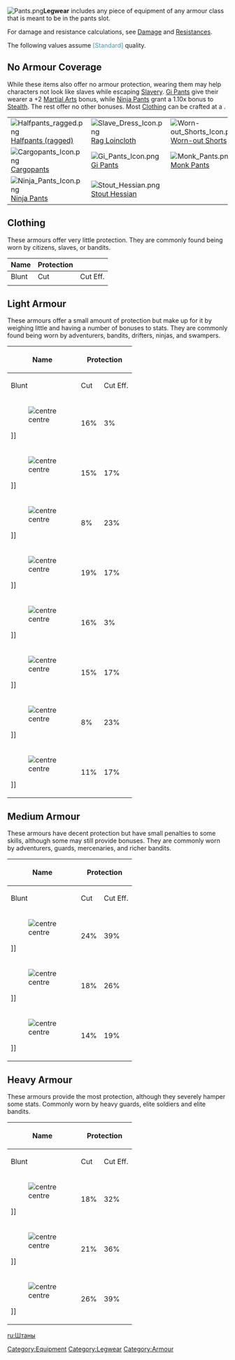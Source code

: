 ![](Pants.png "Pants.png")**Legwear** includes any piece of equipment of
any armour class that is meant to be in the pants slot.

For damage and resistance calculations, see [Damage](02%20-%20Projects%20&%20Wikis/Kenshi/Kenshi%20Wiki/Kenshi%20Wiki%20Template/Damage.md "wikilink")
and [Resistances](Resistances.md "wikilink").

The following values assume
<span style="color: #4099b3">\[Standard\]</span> quality.

## No Armour Coverage

While these items also offer no armour protection, wearing them may help
characters not look like slaves while escaping
[Slavery](Slavery.md "wikilink"). [Gi Pants](Gi_Pants.md "wikilink") give
their wearer a +2 [Martial Arts](Martial_Arts.md "wikilink") bonus, while
[Ninja Pants](Ninja_Pants.md "wikilink") grant a 1.10x bonus to
[Stealth](Stealth.md "wikilink"). The rest offer no other bonuses. Most
[Clothing](Clothing.md "wikilink") can be crafted at a [](Clothing_Bench.md).

|                                                                                                     |                                                                                           |                                                                                                       |                                                                                                 |
|-----------------------------------------------------------------------------------------------------|-------------------------------------------------------------------------------------------|-------------------------------------------------------------------------------------------------------|-------------------------------------------------------------------------------------------------|
| ![](Halfpants_ragged.png "Halfpants_ragged.png")[Halfpants (ragged)](Halfpants_(ragged).md "wikilink") | ![](Slave_Dress_Icon.png "Slave_Dress_Icon.png")[Rag Loincloth](Rag_Loincloth.md "wikilink") | ![](Worn-out_Shorts_Icon.png "Worn-out_Shorts_Icon.png")[Worn-out Shorts](Worn-out_Shorts.md "wikilink") | ![](Dyed_Trousers.png "Dyed_Trousers.png")[Dyed Trousers](Dyed_Trousers.md "wikilink")             |
| ![](Cargopants_Icon.png "Cargopants_Icon.png")[Cargopants](Cargopants.md "wikilink")                   | ![](Gi_Pants_Icon.png "Gi_Pants_Icon.png")[Gi Pants](Gi_Pants.md "wikilink")                 | ![](Monk_Pants.png "Monk_Pants.png")[Monk Pants](Monk_Pants.md "wikilink")                               | ![](Noble's_Trousers.png "Noble's_Trousers.png")[Noble's Trousers](Noble's_Trousers.md "wikilink") |
| ![](Ninja_Pants_Icon.png "Ninja_Pants_Icon.png")[Ninja Pants](Ninja_Pants.md "wikilink")               | ![](Stout_Hessian.png "Stout_Hessian.png")[Stout Hessian](Stout_Hessian.md "wikilink")       |                                                                                                       |                                                                                                 |

## Clothing

These armours offer very little protection. They are commonly found
being worn by citizens, slaves, or bandits.

| Name  | Protection |          |
|-------|------------|----------|
| Blunt | Cut        | Cut Eff. |
|       |            |          |

## Light Armour

These armours offer a small amount of protection but make up for it by
weighing little and having a number of bonuses to stats. They are
commonly found being worn by adventurers, bandits, drifters, ninjas, and
swampers.

<table>
<thead>
<tr class="header">
<th style="text-align: center;"><p>Name</p></th>
<th colspan="2" style="text-align: center;"><p>Protection</p></th>
</tr>
</thead>
<tbody>
<tr class="odd">
<td><p>Blunt</p></td>
<td><p>Cut</p></td>
<td><p>Cut Eff.</p></td>
</tr>
<tr class="even">
<td style="white-space: normal;"><figure>
<img src="Cargopants_Icon.png" title="centre" />
<figcaption>centre</figcaption>
</figure>
</div>
<p>]]</p></td>
<td><p>16%</p></td>
<td><p>3%</p></td>
</tr>
<tr class="odd">
<td style="white-space: normal;"><figure>
<img src="CargopantsReinforcedIcon.png" title="centre" />
<figcaption>centre</figcaption>
</figure>
</div>
<p>]]</p></td>
<td><p>15%</p></td>
<td><p>17%</p></td>
</tr>
<tr class="even">
<td style="white-space: normal;"><figure>
<img src="CargopantsReinforcedIcon.png" title="centre" />
<figcaption>centre</figcaption>
</figure>
</div>
<p>]]</p></td>
<td><p>8%</p></td>
<td><p>23%</p></td>
</tr>
<tr class="odd">
<td style="white-space: normal;"><figure>
<img src="Drifters_Leather_Pants_Icon.png" title="centre" />
<figcaption>centre</figcaption>
</figure>
</div>
<p>]]</p></td>
<td><p>19%</p></td>
<td><p>17%</p></td>
</tr>
<tr class="even">
<td style="white-space: normal;"><figure>
<img src="Halfpants_padded_icon.png" title="centre" />
<figcaption>centre</figcaption>
</figure>
</div>
<p>]]</p></td>
<td><p>16%</p></td>
<td><p>3%</p></td>
</tr>
<tr class="odd">
<td style="white-space: normal;"><figure>
<img src="Halfpants_Reinforced_Icon.png" title="centre" />
<figcaption>centre</figcaption>
</figure>
</div>
<p>]]</p></td>
<td><p>15%</p></td>
<td><p>17%</p></td>
</tr>
<tr class="even">
<td style="white-space: normal;"><figure>
<img src="Halfpants_sneaky_chain.png" title="centre" />
<figcaption>centre</figcaption>
</figure>
</div>
<p>]]</p></td>
<td><p>8%</p></td>
<td><p>23%</p></td>
</tr>
<tr class="odd">
<td style="white-space: normal;"><figure>
<img src="Samurai_Clothpants_Icon.png" title="centre" />
<figcaption>centre</figcaption>
</figure>
</div>
<p>]]</p></td>
<td><p>11%</p></td>
<td><p>17%</p></td>
</tr>
</tbody>
</table>

## Medium Armour

These armours have decent protection but have small penalties to some
skills, although some may still provide bonuses. They are commonly worn
by adventurers, guards, mercenaries, and richer bandits.

<table>
<thead>
<tr class="header">
<th style="text-align: center;"><p>Name</p></th>
<th colspan="2" style="text-align: center;"><p>Protection</p></th>
</tr>
</thead>
<tbody>
<tr class="odd">
<td><p>Blunt</p></td>
<td><p>Cut</p></td>
<td><p>Cut Eff.</p></td>
</tr>
<tr class="even">
<td style="white-space: normal;"><figure>
<img src="Armoured_Rag_Skirt.png" title="centre" />
<figcaption>centre</figcaption>
</figure>
</div>
<p>]]</p></td>
<td><p>24%</p></td>
<td><p>39%</p></td>
</tr>
<tr class="odd">
<td style="white-space: normal;"><figure>
<img src="Plated_Drifter&#39;s_Leather_Pants.png" title="centre" />
<figcaption>centre</figcaption>
</figure>
</div>
<p>]]</p></td>
<td><p>18%</p></td>
<td><p>26%</p></td>
</tr>
<tr class="even">
<td style="white-space: normal;"><figure>
<img src="Hack_Stopper_Pants.png" title="centre" />
<figcaption>centre</figcaption>
</figure>
</div>
<p>]]</p></td>
<td><p>14%</p></td>
<td><p>19%</p></td>
</tr>
</tbody>
</table>

## Heavy Armour

These armours provide the most protection, although they severely hamper
some stats. Commonly worn by heavy guards, elite soldiers and elite
bandits.

<table>
<thead>
<tr class="header">
<th style="text-align: center;"><p>Name</p></th>
<th colspan="2" style="text-align: center;"><p>Protection</p></th>
</tr>
</thead>
<tbody>
<tr class="odd">
<td><p>Blunt</p></td>
<td><p>Cut</p></td>
<td><p>Cut Eff.</p></td>
</tr>
<tr class="even">
<td style="white-space: normal;"><figure>
<img src="Ancient_Samurai_Legplates.png" title="centre" />
<figcaption>centre</figcaption>
</figure>
</div>
<p>]]</p></td>
<td><p>18%</p></td>
<td><p>32%</p></td>
</tr>
<tr class="odd">
<td style="white-space: normal;"><figure>
<img src="Crab_Trousers.png" title="centre" />
<figcaption>centre</figcaption>
</figure>
</div>
<p>]]</p></td>
<td><p>21%</p></td>
<td><p>36%</p></td>
</tr>
<tr class="even">
<td style="white-space: normal;"><figure>
<img src="Samurai_Legplates_Icon.png" title="centre" />
<figcaption>centre</figcaption>
</figure>
</div>
<p>]]</p></td>
<td><p>26%</p></td>
<td><p>39%</p></td>
</tr>
</tbody>
</table>

[ru:Штаны](ru:Штаны "wikilink")

[Category:Equipment](Category:Equipment "wikilink")
[Category:Legwear](Category:Legwear "wikilink")
[Category:Armour](Category:Armour "wikilink")